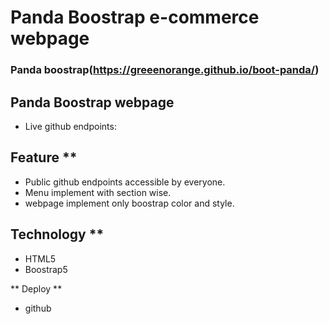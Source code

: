 # Panda Boostrap e-commerce webpage
### Panda boostrap(https://greeenorange.github.io/boot-panda/)

## Panda Boostrap webpage
* Live github endpoints:

## Feature **
* Public github endpoints accessible by everyone.
* Menu implement with section wise.
* webpage implement only boostrap color and style.

## Technology **
* HTML5
* Boostrap5

** Deploy **

* github